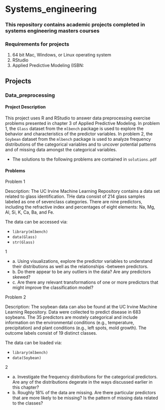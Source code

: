 # Systems_engineering
### This repository contains academic projects completed in systems engineering masters courses

### Requirements for projects
1. 64 bit Mac, Windows, or Linux operating system
2. RStudio
3. Applied Predictive Modeling (ISBN: 

## Projects

### Data_preprocessing

#### Project Description
This project uses R and RStudio to answer data preprocessing exercise problems presented in chapter 3 of Applied Predictive Modeling. In problem 1, the `Glass` dataset from the `mlbench` package is used to explore the behavior and characteristics of the predictor variables. In problem 2, the `Soybean` dataset from the `mlbench` package is used to analyze frequency distributions of the categorical variables and to uncover potential patterns and of missing data amongst the categorical variables. 

- The solutions to the following problems are contained in `solutions.pdf`

#### Problems
Problem 1

Description: The UC Irvine Machine Learning Repository contains a data set related to glass identification. THe data consist of 214 glass samples labeled as one of sevenclass categories. There are nine predictors, including the refractive index and percentages of eight elements: Na, Mg, Al, Si, K, Ca, Ba, and Fe.

The data can be accessed via:
- `library(mlbench)`
- `data(Glass)`
- `str(Glass)`

1
  - a. Using visualizations, explore the predictor variables to understand their distributions as well as the relationships -between predictors.
  - b. Do there appear to be any outliers in the data? Are any predictors skewed?
  - c. Are there any relevant transformations of one or more predictors that might improve the classification model?


Problem 2

Description: The soybean data can also be found at the UC Irvine Machine Learning Repository. Data were collected to predict disease in 683 soybeans. The 35 predictors are mostely categorical and include information on the environmental conditions (e.g., temperature, precipitation) and plant conditions (e.g., left spots, mold growth). The outcome labels consist of 19 distinct classes.

The data can be loaded via:
- `library(mlbench)`
- `data(Soybean)`

2
  - a. Investigate the frequency distributions for the categorical predictors. Are any of the distributions degerate in the ways discussed earlier in this chapter?
  - b. Roughly 18% of the data are missing. Are there particular predictors that are more likely to be missing? Is the pattern of missing data related to the classes?
